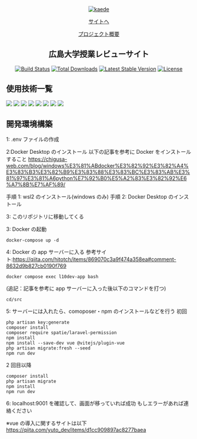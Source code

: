 <div align="center">
  <a href="https://hirodai-kaede.com/">
    <img alt="kaede" src="https://github.com/YamamotoNagito/l10dev/blob/feature/%23484_readme/resources/assets/img/kaedeIcon.png">
  </a>
</div>
<p align="center">
  <a href="https://hirodai-kaede.com/">サイトへ</a>
</p>

<p align="center">
  <a href="https://www.hiroshima-u.ac.jp/iagcc/news/80635">プロジェクト概要</a>
</p>

<h2 align="center">
  広島大学授業レビューサイト
</h2>

<p align="center">
<a href="https://github.com/laravel/framework/actions"><img src="https://github.com/laravel/framework/workflows/tests/badge.svg" alt="Build Status"></a>
<a href="https://packagist.org/packages/laravel/framework"><img src="https://img.shields.io/packagist/dt/laravel/framework" alt="Total Downloads"></a>
<a href="https://packagist.org/packages/laravel/framework"><img src="https://img.shields.io/packagist/v/laravel/framework" alt="Latest Stable Version"></a>
<a href="https://packagist.org/packages/laravel/framework"><img src="https://img.shields.io/packagist/l/laravel/framework" alt="License"></a>
</p>

## 使用技術一覧

<!-- シールド一覧 -->
<!-- 該当するプロジェクトの中から任意のものを選ぶ-->
<p style="display: inline">
  <!-- フロントエンドのフレームワーク一覧 -->
  <img src="https://img.shields.io/badge/-vue.js-000000.svg?logo=vue.js&style=for-the-badge">
  <img src="https://img.shields.io/badge/-vuetify-000000.svg?logo=vuetify&style=for-the-badge">
  <!-- バックエンドのフレームワーク一覧 -->
  <img src="https://img.shields.io/badge/-Laravel-092E20.svg?logo=laravel&style=for-the-badge">
  <!-- バックエンドの言語一覧 -->
  <img src="https://img.shields.io/badge/-PHP-F2C63C.svg?logo=php&style=for-the-badge">
  <!-- ミドルウェア一覧 -->
  <img src="https://img.shields.io/badge/-Nginx-269539.svg?logo=nginx&style=for-the-badge">
  <img src="https://img.shields.io/badge/-MySQL-4479A1.svg?logo=mysql&style=for-the-badge&logoColor=white">
  <!-- インフラ一覧 -->
  <img src="https://img.shields.io/badge/-Docker-1488C6.svg?logo=docker&style=for-the-badge">
  <img src="https://img.shields.io/badge/-githubactions-FFFFFF.svg?logo=github-actions&style=for-the-badge">
</p>

## 開発環境構築

1: .env ファイルの作成

2:Docker Desktop のインストール
以下の記事を参考に Docker をインストールすること
https://chigusa-web.com/blog/windows%E3%81%ABdocker%E3%82%92%E3%82%A4%E3%83%B3%E3%82%B9%E3%83%88%E3%83%BC%E3%83%AB%E3%81%97%E3%81%A6python%E7%92%B0%E5%A2%83%E3%82%92%E6%A7%8B%E7%AF%89/

手順 1: wsl2 のインストール(windows のみ)
手順 2: Docker Desktop のインストール

3: このリポジトリに移動してくる

3: Docker の起動

```
docker-compose up -d
```

4: Docker の app サーバーに入る
参考サイト:https://qiita.com/hitotch/items/869070c3a9f474a358ea#comment-8632d9b827cb0190f769

```
docker compose exec l10dev-app bash
```

(追記：記事を参考に app サーバーに入った後以下のコマンドを打つ)

```
cd/src
```

5: サーバーには入れたら、comoposer・npm のインストールなどを行う
初回

```
php artisan key:generate
composer install
composer require spatie/laravel-permission
npm install
npm install --save-dev vue @vitejs/plugin-vue
php artisan migrate:fresh --seed
npm run dev
```

2 回目以降

```
composer install
php artisan migrate
npm install
npm run dev
```

6: localhost:9001 を確認して、画面が移っていれば成功
もしエラーがあれば連絡ください

※vue の導入に関するサイトは以下
https://qiita.com/yuto_dev/items/d1cc909897ac8277baea
